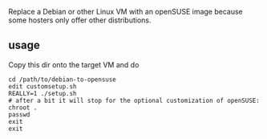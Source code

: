 Replace a Debian or other Linux VM with an openSUSE image
because some hosters only offer other distributions.

## usage

Copy this dir onto the target VM and do

```
cd /path/to/debian-to-opensuse
edit customsetup.sh
REALLY=1 ./setup.sh
# after a bit it will stop for the optional customization of openSUSE:
chroot .
passwd
exit
exit
```

